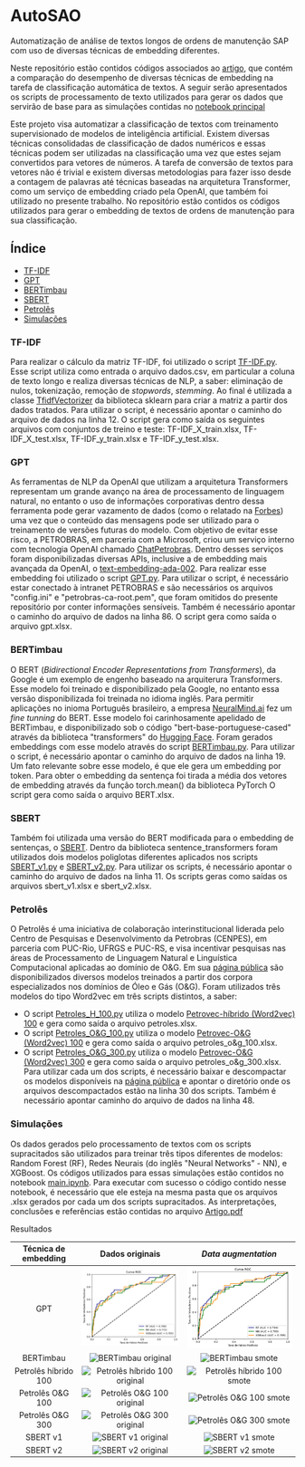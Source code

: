 # AutoSAO
Automatização de análise de textos longos de ordens de manutenção SAP com uso de diversas técnicas de embedding diferentes.

Neste repositório estão contidos códigos associados ao [artigo](https://github.com/ThomasAndarilho/AutoSAO/blob/main/Artigo.pdf), que contém a comparação do desempenho de diversas técnicas de embedding na tarefa de classificação automática de textos.
A seguir serão apresentados os scripts de processamento de texto utilizados para gerar os dados que servirão de base para as simulações contidas no [notebook principal](https://github.com/ThomasAndarilho/AutoSAO/blob/main/main.ipynb)

Este projeto visa automatizar a classificação de textos com treinamento supervisionado de modelos de inteligência artificial. Existem diversas técnicas consolidadas de classificação de dados numéricos e essas técnicas podem ser utilizadas na classificação uma vez que estes sejam convertidos para vetores de números. A tarefa de conversão de textos para vetores não é trivial e existem diversas metodologias para fazer isso desde a contagem de palavras até técnicas baseadas na arquitetura Transformer, como um serviço de embedding criado pela OpenAI, que também foi utilizado no presente trabalho. No repositório estão contidos os códigos utilizados para gerar o embedding de textos de ordens de manutenção para sua classificação.

## Índice

- [TF-IDF](#tf-idf)
- [GPT](#gpt)
- [BERTimbau](#bertimbau)
- [SBERT](#sbert)
- [Petrolês](#petroles)
- [Simulações](#main)

### TF-IDF

Para realizar o cálculo da matriz TF-IDF, foi utilizado o script [TF-IDF.py](https://github.com/ThomasAndarilho/AutoSAO/blob/main/TF-IDF.py).
Esse script utiliza como entrada o arquivo dados.csv, em particular a coluna de texto longo e realiza diversas técnicas de NLP, a saber: eliminação de nulos, tokenização, remoção de *stopwords*, *stemming*. Ao final é utilizada a classe [TfidfVectorizer](https://scikit-learn.org/stable/modules/generated/sklearn.feature_extraction.text.TfidfVectorizer.html) da biblioteca sklearn para criar a matriz a partir dos dados tratados.
Para utilizar o script, é necessário apontar o caminho do arquivo de dados na linha 12.
O script gera como saída os seguintes arquivos com conjuntos de treino e teste: TF-IDF_X_train.xlsx, TF-IDF_X_test.xlsx, TF-IDF_y_train.xlsx e TF-IDF_y_test.xlsx.

### GPT

As ferramentas de NLP da OpenAI que utilizam a arquitetura Transformers representam um grande avanço na área de processamento de linguagem natural, no entanto o uso de informações corporativas dentro dessa ferramenta pode gerar vazamento de dados (como o relatado na [Forbes](https://www.forbes.com/sites/siladityaray/2023/05/02/samsung-bans-chatgpt-and-other-chatbots-for-employees-after-sensitive-code-leak/?sh=643fc8526078)) uma vez que o conteúdo das mensagens pode ser utilizado para o treinamento de versões futuras do modelo.
Com objetivo de evitar esse risco, a PETROBRAS, em parceria com a Microsoft, criou um serviço interno com tecnologia OpenAI chamado [ChatPetrobras](https://www.linkedin.com/posts/fernando-castelloes-436878107_chatpetrobras-ia-generativa-acess%C3%ADvel-a-activity-7113709745651298304-lWug?trk=public_profile_like_view). Dentro desses serviços foram disponibilizadas diversas APIs, inclusive a de embedding mais avançada da OpenAI, o [text-embedding-ada-002](https://openai.com/blog/new-and-improved-embedding-model).
Para realizar esse embedding foi utilizado o script [GPT.py](https://github.com/ThomasAndarilho/AutoSAO/blob/main/GPT.py).
Para utilizar o script, é necessário estar conectado à intranet PETROBRAS e são necessários os arquivos "config.ini" e "petrobras-ca-root.pem", que foram omitidos do presente repositório por conter informações sensíveis. Também é necessário apontar o caminho do arquivo de dados na linha 86.
O script gera como saída o arquivo gpt.xlsx.

### BERTimbau

O BERT (*Bidirectional Encoder Representations from Transformers*), da Google é um exemplo de engenho baseado na arquiterura Transformers. Esse modelo foi treinado e disponibilizado pela Google, no entanto essa versão disponibilizada foi treinada no idioma inglês. Para permitir aplicações no inioma Português brasileiro, a empresa [NeuralMind.ai](https://neuralmind.ai/bert/) fez um *fine tunning* do BERT. Esse modelo foi carinhosamente apelidado de BERTimbau, e disponibilizado sob o código "bert-base-portuguese-cased" através da biblioteca "transformers" do [Hugging Face](https://huggingface.co/neuralmind/bert-base-portuguese-cased).
Foram gerados embeddings com esse modelo através do script [BERTimbau.py](https://github.com/ThomasAndarilho/AutoSAO/blob/main/BERTimbau.py).
Para utilizar o script, é necessário apontar o caminho do arquivo de dados na linha 19. Um fato relevante sobre esse modelo, é que ele gera um embedding por token. Para obter o embedding da sentença foi tirada a média dos vetores de embedding através da função torch.mean() da biblioteca PyTorch
O script gera como saída o arquivo BERT.xlsx.

### SBERT

Também foi utilizada uma versão do BERT modificada para o embedding de sentenças, o [SBERT](https://www.sbert.net/). Dentro da biblioteca sentence_transformers foram utilizados dois modelos poliglotas diferentes aplicados nos scripts [SBERT_v1.py](https://github.com/ThomasAndarilho/AutoSAO/blob/main/SBERT_v1.py) e [SBERT_v2.py](https://github.com/ThomasAndarilho/AutoSAO/blob/main/SBERT_v2.py).
Para utilizar os scripts, é necessário apontar o caminho do arquivo de dados na linha 11.
Os scripts geras como saídas os arquivos sbert_v1.xlsx e sbert_v2.xlsx.

### Petrolês

O Petrolês é uma iniciativa de colaboração interinstitucional liderada pelo Centro de Pesquisas e Desenvolvimento da Petrobras (CENPES), em parceria com PUC-Rio, UFRGS e PUC-RS, e visa incentivar pesquisas nas áreas de Processamento de Linguagem Natural e Linguística Computacional aplicadas ao domínio de O&G. Em sua [página pública](https://petroles.puc-rio.ai/) são disponibilizados diversos modelos treinados a partir dos corpora especializados nos domínios de Óleo e Gás (O&G). Foram utilizados três modelos do tipo Word2vec em três scripts distintos, a saber:
- O script [Petroles_H_100.py](https://github.com/ThomasAndarilho/AutoSAO/blob/main/Petroles_H_100.py) utiliza o modelo [Petrovec-híbrido (Word2vec) 100](https://petroles.puc-rio.ai/files/embeddings/Petrovec_Hibrido_Word2vec.zip) e gera como saída o arquivo petroles.xlsx.
- O script [Petroles_O&G_100.py](https://github.com/ThomasAndarilho/AutoSAO/blob/main/Petroles_O%26G_100.py) utiliza o modelo [Petrovec-O&G (Word2vec) 100](https://petroles.puc-rio.ai/files/embeddings/Petrovec_OeG_Word2vec.zip) e gera como saída o arquivo petroles_o&g_100.xlsx.
- O script [Petroles_O&G_300.py](https://github.com/ThomasAndarilho/AutoSAO/blob/main/Petroles_O%26G_300.py) utiliza o modelo [Petrovec-O&G (Word2vec) 300](https://petroles.puc-rio.ai/files/embeddings/PetroVEC_OeG_Word2vec_300d.zip) e gera como saída o arquivo petroles_o&g_300.xlsx.
Para utilizar cada um dos scripts, é necessário baixar e descompactar os modelos disponíveis na [página pública](https://petroles.puc-rio.ai/) e apontar o diretório onde os arquivos descompactados estão na linha 30 dos scripts. Também é necessário apontar caminho do arquivo de dados na linha 48.

### Simulações

Os dados gerados pelo processamento de textos com os scripts supracitados são utilizados para treinar três tipos diferentes de modelos: Random Forest (RF), Redes Neurais (do inglês "Neural Networks" - NN), e XGBoost.
Os códigos utilizados para essas simulações estão contidos no notebook [main.ipynb](https://github.com/ThomasAndarilho/AutoSAO/blob/main/main.ipynb).
Para executar com sucesso o código contido nesse notebook, é necessário que ele esteja na mesma pasta que os arquivos .xlsx gerados por cada um dos scripts supracitados.
As interpretações, conclusões e referências estão contidas no arquivo [Artigo.pdf](https://github.com/ThomasAndarilho/AutoSAO/blob/main/Artigo.pdf)

Resultados

| Técnica de embedding | Dados originais                                    | *Data augmentation*                                |
| :------------------: | :------------------------------------------------: | :-----------------------------------------:        |
| GPT                  | ![GPT original](imagens/gpt.png)                   | ![GPT smote](imagens/gpt-sm.png)                   |
| BERTimbau            | ![BERTimbau original](bertimbau.png)               | ![BERTimbau smote](bertimbau-sm.png)               |
| Petrolês híbrido 100 | ![Petrolês híbrido 100 original](petrolesh100.png) | ![Petrolês híbrido 100 smote](petrolesh100-sm.png) | 
| Petrolês O&G 100     | ![Petrolês O&G 100 original](petrolesoeg100.png)   | ![Petrolês O&G 100 smote](petrolesoeg100-sm.png)   | 
| Petrolês O&G 300     | ![Petrolês O&G 300 original](petrolesoeg300.png)   | ![Petrolês O&G 300 smote](petrolesoeg300-sm.png)   | 
| SBERT v1             | ![SBERT v1 original](sbertv1.png)                  | ![SBERT v1 smote](sbertv1-sm.png)                  | 
| SBERT v2             | ![SBERT v2 original](sbertv2.png)                  | ![SBERT v2 smote](sbertv2-sm.png)                  | 


